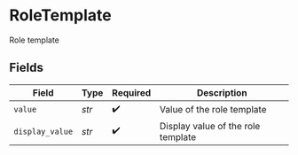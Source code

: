 # RoleTemplate

Role template


## Fields

| Field                              | Type                               | Required                           | Description                        |
| ---------------------------------- | ---------------------------------- | ---------------------------------- | ---------------------------------- |
| `value`                            | *str*                              | :heavy_check_mark:                 | Value of the role template         |
| `display_value`                    | *str*                              | :heavy_check_mark:                 | Display value of the role template |